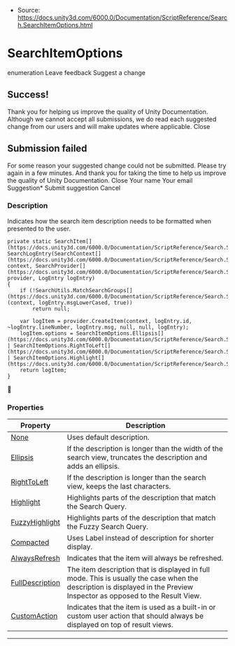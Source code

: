 * Source: https://docs.unity3d.com/6000.0/Documentation/ScriptReference/Search.SearchItemOptions.html

# SearchItemOptions
enumeration
Leave feedback
Suggest a change
## Success!
Thank you for helping us improve the quality of Unity Documentation. Although we cannot accept all submissions, we do read each suggested change from our users and will make updates where applicable.
Close
## Submission failed
For some reason your suggested change could not be submitted. Please <a>try again</a> in a few minutes. And thank you for taking the time to help us improve the quality of Unity Documentation.
Close
Your name Your email Suggestion* Submit suggestion
Cancel
### Description
Indicates how the search item description needs to be formatted when presented to the user.
```
private static SearchItem[](https://docs.unity3d.com/6000.0/Documentation/ScriptReference/Search.SearchItem.html) SearchLogEntry(SearchContext[](https://docs.unity3d.com/6000.0/Documentation/ScriptReference/Search.SearchContext.html) context, SearchProvider[](https://docs.unity3d.com/6000.0/Documentation/ScriptReference/Search.SearchProvider.html) provider, LogEntry logEntry)
{
    if (!SearchUtils.MatchSearchGroups[](https://docs.unity3d.com/6000.0/Documentation/ScriptReference/Search.SearchUtils.MatchSearchGroups.html)(context, logEntry.msgLowerCased, true))
        return null;

    var logItem = provider.CreateItem(context, logEntry.id, ~logEntry.lineNumber, logEntry.msg, null, null, logEntry);
    logItem.options = SearchItemOptions.Ellipsis[](https://docs.unity3d.com/6000.0/Documentation/ScriptReference/Search.SearchItemOptions.Ellipsis.html) | SearchItemOptions.RightToLeft[](https://docs.unity3d.com/6000.0/Documentation/ScriptReference/Search.SearchItemOptions.RightToLeft.html) | SearchItemOptions.Highlight[](https://docs.unity3d.com/6000.0/Documentation/ScriptReference/Search.SearchItemOptions.Highlight.html);
    return logItem;
}

```

### Properties
Property | Description  
---|---  
[None](https://docs.unity3d.com/6000.0/Documentation/ScriptReference/Search.SearchItemOptions.None.html) | Uses default description.  
[Ellipsis](https://docs.unity3d.com/6000.0/Documentation/ScriptReference/Search.SearchItemOptions.Ellipsis.html) | If the description is longer than the width of the search view, truncates the description and adds an ellipsis.  
[RightToLeft](https://docs.unity3d.com/6000.0/Documentation/ScriptReference/Search.SearchItemOptions.RightToLeft.html) | If the description is longer than the search view, keeps the last characters.  
[Highlight](https://docs.unity3d.com/6000.0/Documentation/ScriptReference/Search.SearchItemOptions.Highlight.html) | Highlights parts of the description that match the Search Query.  
[FuzzyHighlight](https://docs.unity3d.com/6000.0/Documentation/ScriptReference/Search.SearchItemOptions.FuzzyHighlight.html) | Highlights parts of the description that match the Fuzzy Search Query.  
[Compacted](https://docs.unity3d.com/6000.0/Documentation/ScriptReference/Search.SearchItemOptions.Compacted.html) | Uses Label instead of description for shorter display.  
[AlwaysRefresh](https://docs.unity3d.com/6000.0/Documentation/ScriptReference/Search.SearchItemOptions.AlwaysRefresh.html) | Indicates that the item will always be refreshed.  
[FullDescription](https://docs.unity3d.com/6000.0/Documentation/ScriptReference/Search.SearchItemOptions.FullDescription.html) | The item description that is displayed in full mode. This is usually the case when the description is displayed in the Preview Inspector as opposed to the Result View.  
[CustomAction](https://docs.unity3d.com/6000.0/Documentation/ScriptReference/Search.SearchItemOptions.CustomAction.html) | Indicates that the item is used as a built-in or custom user action that should always be displayed on top of result views.  
* * *
